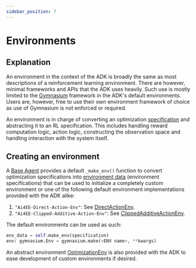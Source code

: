 ```yaml
---
sidebar_position: 7
---
```


# Environments
## Explanation
An environment in the context of the ADK is broadly the same as most descriptions of a
reinforcement learning environment. There are however, minimal frameworks and APIs that the ADK
uses heavily. Such use is mostly limited to the [Gymnasium](https://gymnasium.farama.org/index.html)
framework in the ADK's default environments. Users are, however, free to use their own environment
framework of choice as use of Gymnasium is not enforced or required.

An environment is in charge of converting an optimization [specification](adk\API\Models\specifications.md) and abstracting it to an RL
specification. This includes handling reward computation logic, action logic, constructing the
observation space and handling interaction with the system itself.

## Creating an environment
A [Base Agent](../API/base-agent.md) provides a default `_make_env()` function to convert
optimization specifications into [environment data](adk\API\Models\environment-data.md) (environment specifications) that can be used
to initialize a completely custom environment or one of the following default environment
implementations provided with the ADK alike:
1. `"Ai4EE-Direct-Action-Env"`: See [DirectActionEnv](../API/Environments/direct-action-env.md).
2. `"Ai4EE-Clipped-Additive-Action-Env"`: See [ClippedAdditiveActionEnv](../API/Environments/additive-action-env.md).

The default environments can be used as such:
```py
env_data = self.make_env(specification)
env: gymnasium.Env = gymnasium.make(<ENV name>, **kwargs)
```

An abstract environment [OptimizationEnv](../API/Environments/optimization-env.md) is also provided
with the ADK to ease development of custom environments if desired.